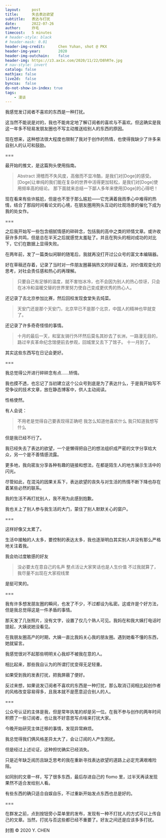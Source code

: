 ```yaml
---
layout:     post
title:      失去表达欲望
subtitle:   表达与打扰
date:       2022-07-26
author:     炸毛
timecost:   5 minutes
# header-style: black
# header-mask: 0.01
header-img-credit:      Chen Yuhan, shot @ PKX
header-img-year:        2020
header-img-outchain:    false
header-img: https://z3.ax1x.com/2020/11/22/D8hRTe.jpg
# nav-style: invert
catalog: false
mathjax: false
live2d:  false
byncsa:  false
do-not-show-in-index: true
tags:
    - 漫谈
---
```


我感觉发订阅者不喜欢的东西是一种打扰。

这当然不能说是对的，我也不能肯定地了解订阅者的喜欢与不喜欢。但这确实是我这一年多不轻易发朋友圈也不写主动推送给别人的东西的原因。

现在想来，这种想法很大程度也限制了我对于创作的热情，也使得我缺少了许多来自别人的认可和鼓励。

===

最开始的推文，是这篇狗头使用指南。

> Abstract 
> 滑稽而不失风度，高傲而不显冷酷，是我们对[Doge]的感受。
> [Doge]让单纯的我们能在复杂的世界中活得更加轻松，是我们对[Doge]使用频率高的结论。 
> 那下面就来总结一下鄙人多年来使用[Doge]的心得吧！

现在看来有些许尴尬，但是也不至于那么尴尬——它充满着我雨季心中难得的热情，结合了那段时间看论文的心境，在朋友圈用狗头互动的壮观场景的催化下成为我的处女作。

===

之后我开始写一些包含细腻情感的碎碎念，包括我的高中之类的矫情文章。或许收获许多共鸣，但是总在半天之后就感觉太羞耻了。并且在狗头的相对成功的对比下，它们在数据上显得失败。

在两年前，发了一篇类似闲聊的随笔后，我就再没打开过公众号的富文本编辑器。

好在草稿还存着，记录了当时对一件朋友圈募捐热文的辩证看法，对价值观变化的思考，对社会责任感和热心的再理解。

> 只要自己有足够的温度，就不害怕冰冷，也不会因为别人的热心惊讶，只会在冰冷和温暖交替的世界里努力使自己变成更优秀的热心人。

还记录了去北京参加比赛，然后回校发现食堂失去炖菜。

> 天安门还是那个天安门，北京早已不是那个北京，中国人的精神也早就变了。

还记录了许多奇奇怪怪的事情。

> 十月的最后一天，和室友骑行外环然后莫名其妙去了长洲，一路漫无目的，路过辛亥革命纪念馆便前去参观，回城里又去下了馆子。
> 十一月到了。

其实这些东西写在日记会更好。

===

我总觉得公开进行碎碎念有点……矫情。

我也摸不透，也忘记了当初建立这个公众号到底是为了表达什么，于是我开始写不受争议的技术文章，放在静态博客中，供人主动阅读。

性格使然。

有人会说：

> 不用老是觉得自己要表现得正确吧
> 我怎么知道他喜欢什么
> 我只知道我想写什么

但是我已经不行了。

我已经失去了表达的欲望，一个是懒得把自己的想法组织成严密的文字分享给大众，另一个是不善情感流露。

更多地，我向密友分享各种有趣的链接和想法，在都是陌生人的地方展示生活中的闪光。

尽管如此，在混沌的因果关系下，表达欲望的丧失与对生活的热情不断下降也存在着某些必然的联系。

我的生活不再打扰别人，我不用为此感到抱歉。

我也关上了别人参与我生活的大门，蒙住了别人默默关心的窗户。

===

这样好像又太累了。

生活中接触的人太多，要控制的表达太多，我也逐渐明白其实别人并没有那么严格地关注着我。

我会劝过度敏感的好友

> 没必要太在意自己的名声
> 整点活让大家笑话也是人生价值
> 不过我就算了，我尽量不出现在大家视线里

是挺可笑的。

===

我有许多想发朋友圈的瞬间，也发了不少，不过都设为私密。这或许是个好方法，但是我总觉得这是一件矛盾的事情。

那天发了几张照片，没有文字，设置了仅几个熟人可见。我妈在和我大姨打电话时提起，大姨说她没看见。

在我朋友圈高产的时期，大姨一直比我妈关心我的朋友圈。遇到她看不懂的东西，她就留言。

我感觉很对不起那些明明关心我却不被我在意的人。

相比起来，那些我自认为的所谓打扰变得无足轻重。

如果受到我的发表打扰，把我屏蔽了便好。

反过来想，如果说发订阅者不喜欢的东西是一种打扰，那么取消订阅相比起创作者的风格改变容易得多，且我本就不是愿意迎合别人的人。

===

公众号认证的主体是我，但是常年执笔的却是另一位。在我不参与创作的两年时间积攒了一些订阅者，也让我不好意思写点啥来打扰大家。

今晚开始研究主体迁移的事情，发现异常麻烦。

我总觉得我们俩风格差异太大了，会让订阅的人产生困扰。

但是经过上述论证，这种担忧确实已经消失。

只是近年缺乏阅历且缺乏思考的我在重新寻找表达欲望的道路上必定充满艰难险阻。

如同别的文章一样，写了很多东西，最后存进自己的 flomo 里，过半天再读发现果然不适合发给别人看。

有些东西的确只适合自娱自乐，不过重新开始发点东西也总是好的。

===

在群发之前，点到按钮旁小菜单里的发布，发现有一种不打扰人的方式可以上传​自己的文章。
​
当然，打扰与否这些都已经不重要了​。​好友之间还是应该多多打扰。

封图 © 2020 Y. CHEN
